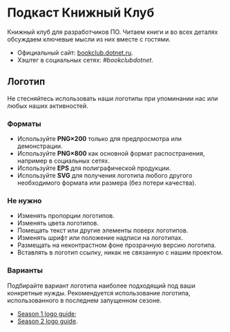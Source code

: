 ﻿# Подкаст Книжный Клуб

Книжный клуб для разработчиков ПО. Читаем книги и во всех деталях обсуждаем ключевые мысли из них вместе с гостями.

- Официальный сайт: [bookclub.dotnet.ru](https://bookclub.dotnet.ru/).
- Хэштег в социальных сетях: _#bookclubdotnet_.

## Логотип

Не стесняйтесь использовать наши логотипы при упоминании нас или любых наших активностей.

### Форматы

- Используйте **PNG×200** только для предпросмотра или демонстрации.
- Используйте **PNG×800** как основной формат распостранения, например в социальных сетях.
- Используйте **EPS** для полиграфической продукции.
- Используйте **SVG** для получения логотипа любого другого необходимого формата или размера (без потери качества).

### Не нужно

- Изменять пропорции логотипов.
- Изменять цвета логотипов.
- Помещать текст или другие элементы поверх логотипов.
- Изменять шрифт или положение надписи на логотипах.
- Размещать на неконтрастном фоне прозрачную версию логотипа.
- Вставлять в логотип ссылку, никак не связанную с нашим проектом.

### Варианты

Подбирайте вариант логотипа наиболее подходящий под ваши конкретные нужды. Рекомендуется использование логотипа, использованного в последнем запущенном сезоне.
- [Season 1 logo guide](https://raw.githubusercontent.com/MacDeath667/BrandBook/master/Logo/BookClub/Season%201/README.md);
- [Season 2 logo guide](https://raw.githubusercontent.com/MacDeath667/BrandBook/master/Logo/BookClub/Season%202/README.md).